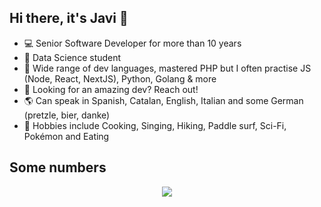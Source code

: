 <!--```js
const devLog = {
  title: "It's Super Effective!",
  url: 'https://blog.itsjavi.com',
  author: 'Javier Aguilar',
  about: 'Softwate and Game Development, Technology',
  awesomeness: "🦄✨"
}

```
-->

## Hi there, it's Javi 👋

<!--- 🚨 My dev blog  [It's super effective!]-(https://blog.itsjavi.com/)-->
 
- 💻 Senior Software Developer for more than 10 years
- 🔬 Data Science student
- 🌱 Wide range of dev languages, mastered PHP but I often practise JS (Node, React, NextJS), Python, Golang & more
- 🚀 Looking for an amazing dev? Reach out!
- 🌎 Can speak in Spanish, Catalan, English, Italian and some German (pretzle, bier, danke)
- 🙉 Hobbies include Cooking, Singing, Hiking, Paddle surf, Sci-Fi, Pokémon and Eating
<!-- - 💍 What do my friends constantly say about me? that I am husband material! 👨‍👨‍👧‍👧✨ -->

## Some numbers

<div style="align:center;" align="center">
  <center>
    <img align="center" src="https://github-readme-stats.vercel.app/api/?username=itsjavi&theme=nord&show_icons=true&count_private=true" />
  </center>
</div>
